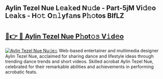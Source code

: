 ## Aylin Tezel Nue L𝚎a𝚔ed N𝚞𝚍e - Part-5jM Vi𝚍𝚎o L𝚎a𝚔s - H𝚘𝚝 O𝚗𝚕yf𝚊ns P𝚑𝚘tos BIfLZ

# <h2><a href="http://kf7l4yi.oniu.top/?m=Aylin+Tezel+Nue">🔗👉 🔴 Aylin Tezel Nue P𝚑ot𝚘𝚜 V𝚒d𝚎o</a></h2>

[![Aylin Tezel Nue Nu𝚍e𝚜](https://i.imgur.com/0qMVB7G.gif)](http://kf7l4yi.oniu.top/?m=Aylin+Tezel+Nue)
Web-based entertainer and multimedia designer Aylin Tezel Nue, acclaimed for sharing dance and lifestyle ideas through trending dance trends and short videos. Skilled acrobat Aylin Tezel Nue, celebrated for their remarkable abilities and achievements in performing acrobatic feats.  

